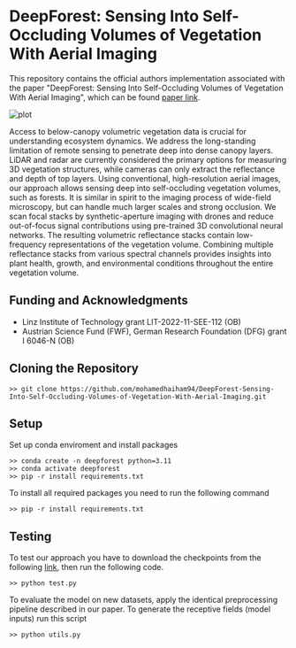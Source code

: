 # DeepForest: Sensing Into Self-Occluding Volumes of Vegetation With Aerial Imaging

This repository contains the official authors implementation associated with the paper "DeepForest: Sensing Into Self-Occluding Volumes of Vegetation With Aerial Imaging", which can be found [paper link](https://arxiv.org/pdf/2502.02171).

![plot](./imgs/Fig_9.jpg)


Access to below-canopy volumetric vegetation data is crucial for understanding ecosystem dynamics. We address the long-standing limitation of remote sensing to penetrate deep into dense canopy layers. LiDAR and radar are currently considered the primary options for measuring 3D vegetation structures, while cameras can only extract the reflectance and depth of top layers. Using conventional, high-resolution aerial images, our approach allows sensing deep into self-occluding vegetation volumes, such as forests. It is similar in spirit to the imaging process of wide-field microscopy, but can handle much larger scales and strong occlusion. We scan focal stacks by synthetic-aperture imaging with drones and reduce out-of-focus signal contributions using pre-trained 3D convolutional neural networks. The resulting volumetric reflectance stacks contain low-frequency representations of the vegetation volume. Combining multiple reflectance stacks from various spectral channels provides insights into plant health, growth, and environmental conditions throughout the entire vegetation volume.


## Funding and Acknowledgments
- Linz Institute of Technology grant LIT-2022-11-SEE-112 (OB)
- Austrian Science Fund (FWF), German Research Foundation (DFG) grant I 6046-N (OB)


## Cloning the Repository
```
>> git clone https://github.com/mohamedhaiham94/DeepForest-Sensing-Into-Self-Occluding-Volumes-of-Vegetation-With-Aerial-Imaging.git
```

## Setup
Set up conda enviroment and install packages

```
>> conda create -n deepforest python=3.11
>> conda activate deepforest
>> pip -r install requirements.txt
```

To install all required packages you need to run the following command

```
>> pip -r install requirements.txt
```

## Testing
To test our approach you have to download the checkpoints from the following [link](https://drive.google.com/file/d/1EzkNiE4O8C0CiEvDKRc8aXZqSPuWEPWj/view?usp=drive_link), then run the following code.

```
>> python test.py
```

To evaluate the model on new datasets, apply the identical preprocessing pipeline described in our paper. To generate the receptive fields (model inputs) run this script
```
>> python utils.py
```


